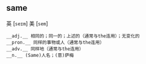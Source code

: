 ## same

英 [`seɪm`]   美 [`sem`]

```
__adj.__ 相同的；同一的；上述的（通常与the连用）；无变化的
__pron.__ 同样的事物或人（通常与the连用）
__adv.__ 同样地（通常与the连用）
__n.__ (Same)人名；(意)萨梅
```
